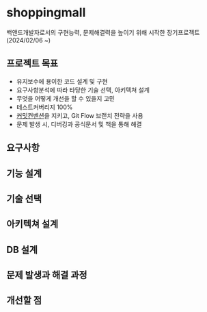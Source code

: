# shoppingmall
백앤드개발자로서의 구현능력, 문제해결력을 높이기 위해 시작한 장기프로젝트 (2024/02/06 ~)

## 프로젝트 목표
- 유지보수에 용이한 코드 설계 및 구현
- 요구사항분석에 따라 타당한 기술 선택, 아키텍쳐 설계
- 무엇을 어떻게 개선을 할 수 있을지 고민 
- 테스트커버리지 100%
- [커밋컨벤션](https://github.com/jhmin99/shoppingmall/wiki#%EC%BB%A4%EB%B0%8B-%EC%BB%A8%EB%B2%A4%EC%85%98)을 지키고, Git Flow 브랜치 전략을 사용
- 문제 발생 시, 디버깅과 공식문서 및 책을 통해 해결

## 요구사항

## 기능 설계

## 기술 선택

## 아키텍쳐 설계

## DB 설계

## 문제 발생과 해결 과정

## 개선할 점

